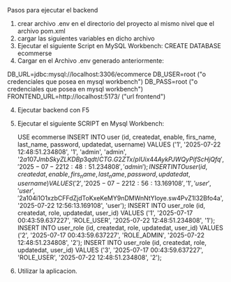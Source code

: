 Pasos para ejecutar el backend

1) crear archivo .env en el directorio del proyecto al mismo nivel que el archivo pom.xml
2) cargar las siguientes variables en dicho archivo
3) Ejecutar el siguiente Script en MySQL Workbench:
   CREATE DATABASE ecommerse
5) Cargar en el Archivo .env generado anteriormente:

DB_URL=jdbc:mysql://localhost:3306/ecommerce
DB_USER=root ("o credenciales que posea en mysql workbench")
DB_PASS=root ("o credenciales que posea en mysql workbench")
FRONTEND_URL=http://localhost:5173/ ("url frontend") 

4) Ejecutar backend con F5

5) Ejecutar el siguiente SCRIPT en Mysql Workbench:

   USE ecommerse
   INSERT INTO user (id, createdat, enable, firs_name, last_name, password, updatedat, username) VALUES ('1', '2025-07-22 12:48:51.234808', '1', 'admin', 'admin', '$2a$10$7JmbSkyZLKDBp3qdt/CTG.G2ZTx/pIUix44AykPJWQyPifScHjQfq', '2025-07-22 12:48:51.234808', 'admin');
   INSERT INTO user (id, createdat, enable, firs_name, last_name, password, updatedat, username) VALUES ('2', '2025-07-22 12:56:13.169108', '1', 'user', 'user', '$2a$10$4i1O1xzbCFFdZjdToKxeKeMY9nDMWnNtYIoye.sw4PvZ1l32Bfo4a', '2025-07-22 12:56:13.169108', 'user');
   INSERT INTO user_role (id, createdat, role, updatedat, user_id) VALUES ('1', '2025-07-17 00:43:59.637227', 'ROLE_USER', '2025-07-22 12:48:51.234808', '1');
   INSERT INTO user_role (id, createdat, role, updatedat, user_id) VALUES ('2', '2025-07-17 00:43:59.637227', 'ROLE_ADMIN', '2025-07-22 12:48:51.234808', '2');
   INSERT INTO user_role (id, createdat, role, updatedat, user_id) VALUES ('3', '2025-07-17 00:43:59.637227', 'ROLE_USER', '2025-07-22 12:48:51.234808', '2');

6) Utilizar la aplicacion.


